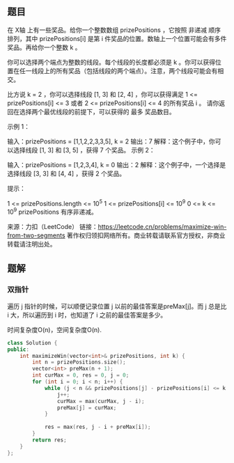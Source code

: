 ## 题目

在 X轴 上有一些奖品。给你一个整数数组 prizePositions ，它按照 非递减 顺序排列，其中 prizePositions[i] 是第 i 件奖品的位置。数轴上一个位置可能会有多件奖品。再给你一个整数 k 。

你可以选择两个端点为整数的线段。每个线段的长度都必须是 k 。你可以获得位置在任一线段上的所有奖品（包括线段的两个端点）。注意，两个线段可能会有相交。

比方说 k = 2 ，你可以选择线段 [1, 3] 和 [2, 4] ，你可以获得满足 1 <= prizePositions[i] <= 3 或者 2 <= prizePositions[i] <= 4 的所有奖品 i 。
请你返回在选择两个最优线段的前提下，可以获得的 最多 奖品数目。

 

示例 1：

输入：prizePositions = [1,1,2,2,3,3,5], k = 2
输出：7
解释：这个例子中，你可以选择线段 [1, 3] 和 [3, 5] ，获得 7 个奖品。
示例 2：

输入：prizePositions = [1,2,3,4], k = 0
输出：2
解释：这个例子中，一个选择是选择线段 [3, 3] 和 [4, 4] ，获得 2 个奖品。


提示：

1 <= prizePositions.length <= 10<sup>5</sup>
1 <= prizePositions[i] <= 10<sup>9</sup>
0 <= k <= 10<sup>9</sup>
prizePositions 有序非递减。

来源：力扣（LeetCode）
链接：https://leetcode.cn/problems/maximize-win-from-two-segments
著作权归领扣网络所有。商业转载请联系官方授权，非商业转载请注明出处。

## 题解

### 双指针

遍历 j 指针的时候，可以顺便记录位置 j 以前的最佳答案是preMax[j]。而 j 总是比 i 大，所以遍历到 i 时，也知道了 i 之前的最佳答案是多少。

时间复杂度O(n)，空间复杂度O(n).

```c++
class Solution {
public:
    int maximizeWin(vector<int>& prizePositions, int k) {
        int n = prizePositions.size();
        vector<int> preMax(n + 1);
        int curMax = 0, res = 0, j = 0;
        for (int i = 0; i < n; i++) {
            while (j < n && prizePositions[j] - prizePositions[i] <= k ) {
                j++;
                curMax = max(curMax, j - i);
                preMax[j] = curMax;
            }
            
            res = max(res, j - i + preMax[i]);
        }
        return res;
    }
};
```

